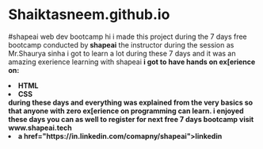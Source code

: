# Shaiktasneem.github.io
#shapeai web dev bootcamp
hi i made this project during the 7 days free bootcamp conducted by<b> shapeai</b>
the instructor during the session as Mr.Shaurya sinha i got to learn a lot during these 7 days and it was an amazing exerience learning with shapeai
<b> i got to have hands on ex[erience on:
  <li>HTML
    <li>CSS
      <br>
      during these days and everything was explained from the very basics so that anyone with zero ex[erience on programming can learn.
      i enjoyed these days you can as well to register for next free 7 days bootcamp visit
      www.shapeai.tech
      <li> a href="https://in.linkedin.com/comapny/shapeai">linkedin</a>
      
